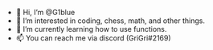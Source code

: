 - 👋 Hi, I’m @G1blue
- 👀 I’m interested in coding, chess, math, and other things.
- 🌱 I’m currently learning how to use functions.
- 📫 You can reach me via discord (GriGri#2169)

